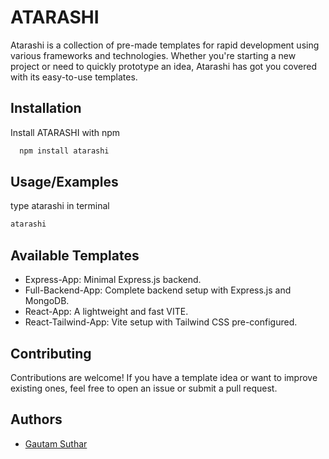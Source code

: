 # ATARASHI

Atarashi is a collection of pre-made templates for rapid development using various frameworks and technologies. Whether you're starting a new project or need to quickly prototype an idea, Atarashi has got you covered with its easy-to-use templates.

## Installation

Install ATARASHI with npm

```bash
  npm install atarashi
```

## Usage/Examples

type atarashi in terminal

```bash
atarashi
```

## Available Templates

-   Express-App: Minimal Express.js backend.
-   Full-Backend-App: Complete backend setup with Express.js and MongoDB.
-   React-App: A lightweight and fast VITE.
-   React-Tailwind-App: Vite setup with Tailwind CSS pre-configured.

## Contributing

Contributions are welcome! If you have a template idea or want to improve existing ones, feel free to open an issue or submit a pull request.

## Authors

-   [Gautam Suthar](https://www.github.com/iamgautamsuthar)
